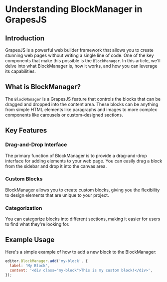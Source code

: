 # Understanding BlockManager in GrapesJS

## Introduction

GrapesJS is a powerful web builder framework that allows you to create stunning web pages without writing a single line of code. One of the key components that make this possible is the `BlockManager`. In this article, we'll delve into what BlockManager is, how it works, and how you can leverage its capabilities.

## What is BlockManager?

The `BlockManager` is a GrapesJS feature that controls the blocks that can be dragged and dropped into the content area. These blocks can be anything from simple HTML elements like paragraphs and images to more complex components like carousels or custom-designed sections.

## Key Features

### Drag-and-Drop Interface

The primary function of BlockManager is to provide a drag-and-drop interface for adding elements to your web page. You can easily drag a block from the sidebar and drop it into the canvas area.

### Custom Blocks

BlockManager allows you to create custom blocks, giving you the flexibility to design elements that are unique to your project.

### Categorization

You can categorize blocks into different sections, making it easier for users to find what they're looking for.

## Example Usage

Here's a simple example of how to add a new block to the BlockManager:

```javascript
editor.BlockManager.add('my-block', {
  label: 'My Block',
  content: '<div class="my-block">This is my custom block!</div>',
});
